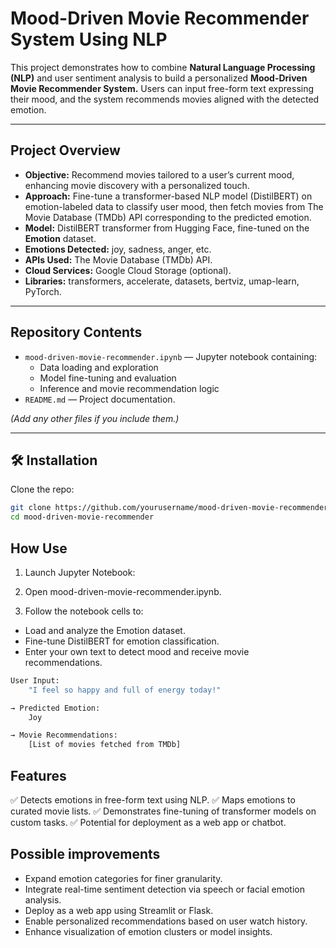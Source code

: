 # Mood-Driven Movie Recommender System Using NLP

This project demonstrates how to combine **Natural Language Processing (NLP)** and user sentiment analysis to build a personalized **Mood-Driven Movie Recommender System.** Users can input free-form text expressing their mood, and the system recommends movies aligned with the detected emotion.

---

## Project Overview

- **Objective:** Recommend movies tailored to a user’s current mood, enhancing movie discovery with a personalized touch.
- **Approach:** Fine-tune a transformer-based NLP model (DistilBERT) on emotion-labeled data to classify user mood, then fetch movies from The Movie Database (TMDb) API corresponding to the predicted emotion.
- **Model:** DistilBERT transformer from Hugging Face, fine-tuned on the **Emotion** dataset.
- **Emotions Detected:** joy, sadness, anger, etc.
- **APIs Used:** The Movie Database (TMDb) API.
- **Cloud Services:** Google Cloud Storage (optional).
- **Libraries:** transformers, accelerate, datasets, bertviz, umap-learn, PyTorch.

---

## Repository Contents

- `mood-driven-movie-recommender.ipynb` — Jupyter notebook containing:
  - Data loading and exploration
  - Model fine-tuning and evaluation
  - Inference and movie recommendation logic
- `README.md` — Project documentation.

*(Add any other files if you include them.)*

---

## 🛠 Installation

Clone the repo:

```bash
git clone https://github.com/yourusername/mood-driven-movie-recommender.git
cd mood-driven-movie-recommender
```

## How Use
1. Launch Jupyter Notebook:

2. Open mood-driven-movie-recommender.ipynb.

3. Follow the notebook cells to:
  - Load and analyze the Emotion dataset.
  - Fine-tune DistilBERT for emotion classification.
  - Enter your own text to detect mood and receive movie recommendations.

```bash
User Input:
    "I feel so happy and full of energy today!"

→ Predicted Emotion:
    Joy

→ Movie Recommendations:
    [List of movies fetched from TMDb]
```

## Features
✅ Detects emotions in free-form text using NLP.
✅ Maps emotions to curated movie lists.
✅ Demonstrates fine-tuning of transformer models on custom tasks.
✅ Potential for deployment as a web app or chatbot.

## Possible improvements
- Expand emotion categories for finer granularity.
- Integrate real-time sentiment detection via speech or facial emotion analysis.
- Deploy as a web app using Streamlit or Flask.
- Enable personalized recommendations based on user watch history.
- Enhance visualization of emotion clusters or model insights.


